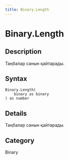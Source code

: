 ```yaml
---
title: Binary.Length
---
```


# Binary.Length


## Description

Таңбалар санын қайтарады.


## Syntax

```powerquery
Binary.Length(
    binary as binary
) as number
```


## Details

Таңбалар санын қайтарады.



## Category
Binary
